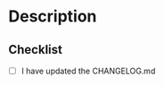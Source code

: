 # Description

<!-- Please include a summary of the change. -->


## Checklist

- [ ] I have updated the CHANGELOG.md
